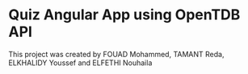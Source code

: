 # Quiz Angular App using OpenTDB API

This project was created by FOUAD Mohammed, TAMANT Reda, ELKHALIDY Youssef and ELFETHI Nouhaila

